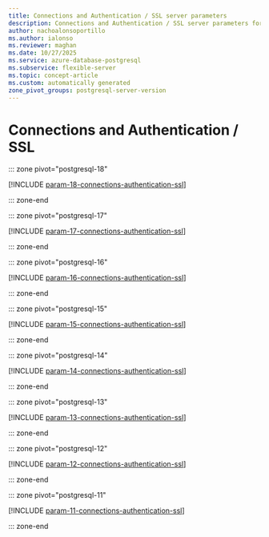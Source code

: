 ```yaml
---
title: Connections and Authentication / SSL server parameters
description: Connections and Authentication / SSL server parameters for Azure Database for PostgreSQL flexible server.
author: nachoalonsoportillo
ms.author: ialonso
ms.reviewer: maghan
ms.date: 10/27/2025
ms.service: azure-database-postgresql
ms.subservice: flexible-server
ms.topic: concept-article
ms.custom: automatically generated
zone_pivot_groups: postgresql-server-version
---
```

# Connections and Authentication / SSL


::: zone pivot="postgresql-18"

[!INCLUDE [param-18-connections-authentication-ssl](./includes/param-18-connections-authentication-ssl.md)]

::: zone-end


::: zone pivot="postgresql-17"

[!INCLUDE [param-17-connections-authentication-ssl](./includes/param-17-connections-authentication-ssl.md)]

::: zone-end


::: zone pivot="postgresql-16"

[!INCLUDE [param-16-connections-authentication-ssl](./includes/param-16-connections-authentication-ssl.md)]

::: zone-end


::: zone pivot="postgresql-15"

[!INCLUDE [param-15-connections-authentication-ssl](./includes/param-15-connections-authentication-ssl.md)]

::: zone-end


::: zone pivot="postgresql-14"

[!INCLUDE [param-14-connections-authentication-ssl](./includes/param-14-connections-authentication-ssl.md)]

::: zone-end


::: zone pivot="postgresql-13"

[!INCLUDE [param-13-connections-authentication-ssl](./includes/param-13-connections-authentication-ssl.md)]

::: zone-end


::: zone pivot="postgresql-12"

[!INCLUDE [param-12-connections-authentication-ssl](./includes/param-12-connections-authentication-ssl.md)]

::: zone-end


::: zone pivot="postgresql-11"

[!INCLUDE [param-11-connections-authentication-ssl](./includes/param-11-connections-authentication-ssl.md)]

::: zone-end



